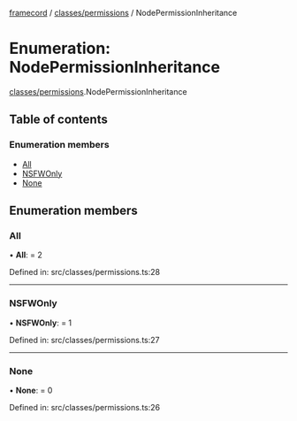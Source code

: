 [framecord](../README.md) / [classes/permissions](../modules/classes_permissions.md) / NodePermissionInheritance

# Enumeration: NodePermissionInheritance

[classes/permissions](../modules/classes_permissions.md).NodePermissionInheritance

## Table of contents

### Enumeration members

- [All](classes_permissions.nodepermissioninheritance.md#all)
- [NSFWOnly](classes_permissions.nodepermissioninheritance.md#nsfwonly)
- [None](classes_permissions.nodepermissioninheritance.md#none)

## Enumeration members

### All

• **All**: = 2

Defined in: src/classes/permissions.ts:28

___

### NSFWOnly

• **NSFWOnly**: = 1

Defined in: src/classes/permissions.ts:27

___

### None

• **None**: = 0

Defined in: src/classes/permissions.ts:26

